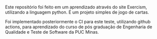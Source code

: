 Este repositório foi feito em um aprendizado através do site Exercism, utilizando a linguagem python.
É um projeto simples de jogo de cartas.

Foi implementado posteriormente o CI para este teste, utilizando github actions, para aprendizado do curso de pós graduação
de Engenharia de Qualidade e Teste de Software da PUC Minas.
